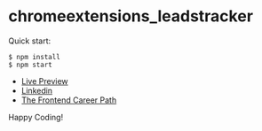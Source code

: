 # chromeextensions_leadstracker

Quick start:

```
$ npm install
$ npm start
````
- <a href="https://asarahmed.github.io/chromeextensions_leadstracker/">Live Preview</a>
- <a href="https://www.linkedin.com/in/ahmed-asar-594353290/">Linkedin</a>
- [The Frontend Career Path](https://scrimba.com/learn/frontend)


Happy Coding!
